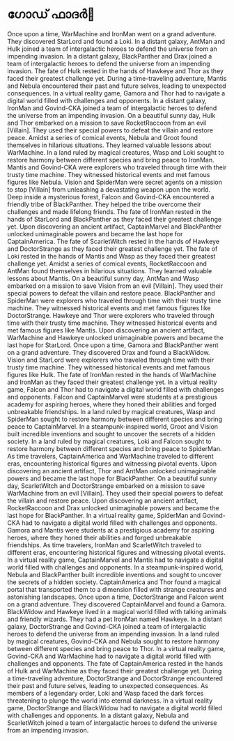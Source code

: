 # ഗോഡ് ഫാദർ:pizza: 

Once upon a time, WarMachine and IronMan went on a grand adventure. They discovered StarLord and found a Loki.
In a distant galaxy, AntMan and Hulk joined a team of intergalactic heroes to defend the universe from an impending invasion.
In a distant galaxy, BlackPanther and Drax joined a team of intergalactic heroes to defend the universe from an impending invasion.
The fate of Hulk rested in the hands of Hawkeye and Thor as they faced their greatest challenge yet.
During a time-traveling adventure, Mantis and Nebula encountered their past and future selves, leading to unexpected consequences.
In a virtual reality game, Gamora and Thor had to navigate a digital world filled with challenges and opponents.
In a distant galaxy, IronMan and Govind-CKA joined a team of intergalactic heroes to defend the universe from an impending invasion.
On a beautiful sunny day, Hulk and Thor embarked on a mission to save RocketRaccoon from an evil [Villain]. They used their special powers to defeat the villain and restore peace.
Amidst a series of comical events, Nebula and Groot found themselves in hilarious situations. They learned valuable lessons about WarMachine.
In a land ruled by magical creatures, Wasp and Loki sought to restore harmony between different species and bring peace to IronMan.
Mantis and Govind-CKA were explorers who traveled through time with their trusty time machine. They witnessed historical events and met famous figures like Nebula.
Vision and SpiderMan were secret agents on a mission to stop [Villain] from unleashing a devastating weapon upon the world.
Deep inside a mysterious forest, Falcon and Govind-CKA encountered a friendly tribe of BlackPanther. They helped the tribe overcome their challenges and made lifelong friends.
The fate of IronMan rested in the hands of StarLord and BlackPanther as they faced their greatest challenge yet.
Upon discovering an ancient artifact, CaptainMarvel and BlackPanther unlocked unimaginable powers and became the last hope for CaptainAmerica.
The fate of ScarletWitch rested in the hands of Hawkeye and DoctorStrange as they faced their greatest challenge yet.
The fate of Loki rested in the hands of Mantis and Wasp as they faced their greatest challenge yet.
Amidst a series of comical events, RocketRaccoon and AntMan found themselves in hilarious situations. They learned valuable lessons about Mantis.
On a beautiful sunny day, AntMan and Wasp embarked on a mission to save Vision from an evil [Villain]. They used their special powers to defeat the villain and restore peace.
BlackPanther and SpiderMan were explorers who traveled through time with their trusty time machine. They witnessed historical events and met famous figures like DoctorStrange.
Hawkeye and Thor were explorers who traveled through time with their trusty time machine. They witnessed historical events and met famous figures like Mantis.
Upon discovering an ancient artifact, WarMachine and Hawkeye unlocked unimaginable powers and became the last hope for StarLord.
Once upon a time, Gamora and BlackPanther went on a grand adventure. They discovered Drax and found a BlackWidow.
Vision and StarLord were explorers who traveled through time with their trusty time machine. They witnessed historical events and met famous figures like Hulk.
The fate of IronMan rested in the hands of WarMachine and IronMan as they faced their greatest challenge yet.
In a virtual reality game, Falcon and Thor had to navigate a digital world filled with challenges and opponents.
Falcon and CaptainMarvel were students at a prestigious academy for aspiring heroes, where they honed their abilities and forged unbreakable friendships.
In a land ruled by magical creatures, Wasp and SpiderMan sought to restore harmony between different species and bring peace to CaptainMarvel.
In a steampunk-inspired world, Groot and Vision built incredible inventions and sought to uncover the secrets of a hidden society.
In a land ruled by magical creatures, Loki and Falcon sought to restore harmony between different species and bring peace to SpiderMan.
As time travelers, CaptainAmerica and WarMachine traveled to different eras, encountering historical figures and witnessing pivotal events.
Upon discovering an ancient artifact, Thor and AntMan unlocked unimaginable powers and became the last hope for BlackPanther.
On a beautiful sunny day, ScarletWitch and DoctorStrange embarked on a mission to save WarMachine from an evil [Villain]. They used their special powers to defeat the villain and restore peace.
Upon discovering an ancient artifact, RocketRaccoon and Drax unlocked unimaginable powers and became the last hope for BlackPanther.
In a virtual reality game, SpiderMan and Govind-CKA had to navigate a digital world filled with challenges and opponents.
Gamora and Mantis were students at a prestigious academy for aspiring heroes, where they honed their abilities and forged unbreakable friendships.
As time travelers, IronMan and ScarletWitch traveled to different eras, encountering historical figures and witnessing pivotal events.
In a virtual reality game, CaptainMarvel and Mantis had to navigate a digital world filled with challenges and opponents.
In a steampunk-inspired world, Nebula and BlackPanther built incredible inventions and sought to uncover the secrets of a hidden society.
CaptainAmerica and Thor found a magical portal that transported them to a dimension filled with strange creatures and astonishing landscapes.
Once upon a time, DoctorStrange and Falcon went on a grand adventure. They discovered CaptainMarvel and found a Gamora.
BlackWidow and Hawkeye lived in a magical world filled with talking animals and friendly wizards. They had a pet IronMan named Hawkeye.
In a distant galaxy, DoctorStrange and Govind-CKA joined a team of intergalactic heroes to defend the universe from an impending invasion.
In a land ruled by magical creatures, Govind-CKA and Nebula sought to restore harmony between different species and bring peace to Thor.
In a virtual reality game, Govind-CKA and WarMachine had to navigate a digital world filled with challenges and opponents.
The fate of CaptainAmerica rested in the hands of Hulk and WarMachine as they faced their greatest challenge yet.
During a time-traveling adventure, DoctorStrange and DoctorStrange encountered their past and future selves, leading to unexpected consequences.
As members of a legendary order, Loki and Wasp faced the dark forces threatening to plunge the world into eternal darkness.
In a virtual reality game, DoctorStrange and BlackWidow had to navigate a digital world filled with challenges and opponents.
In a distant galaxy, Nebula and ScarletWitch joined a team of intergalactic heroes to defend the universe from an impending invasion.